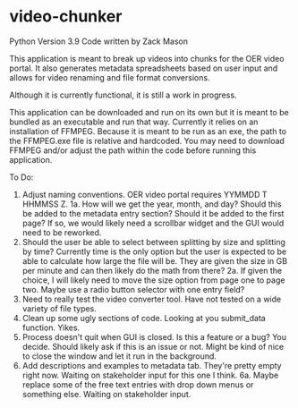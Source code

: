 # video-chunker
Python Version 3.9
Code written by Zack Mason

This application is meant to break up videos into chunks for the OER video portal. It also generates metadata spreadsheets based on user input and allows for video renaming and file format conversions. 

Although it is currently functional, it is still a work in progress.

This application can be downloaded and run on its own but it is meant to be bundled as an executable and run that way. Currently it relies on an installation of FFMPEG. Because it is meant to be run as an exe, the path to the FFMPEG.exe file is relative and hardcoded. You may need to download FFMPEG and/or adjust the path within the code before running this application.

To Do:
1. Adjust naming conventions. OER video portal requires YYMMDD T HHMMSS Z.
1a. How will we get the year, month, and day? Should this be added to the metadata entry section? Should it be added to the first page? If so, we would likely need a scrollbar widget and the GUI would need to be reworked.
2. Should the user be able to select between splitting by size and splitting by time? Currently time is the only option but the user is expected to be able to calculate how large the file will be. They are given the size in GB per minute and can then likely do the math from there?
2a. If given the choice, I will likely need to move the size option from page one to page two. Maybe use a radio button selector with one entry field?
3. Need to really test the video converter tool. Have not tested on a wide variety of file types.
4. Clean up some ugly sections of code. Looking at you submit_data function. Yikes.
5. Process doesn't quit when GUI is closed. Is this a feature or a bug? You decide. Should likely ask if this is an issue or not. Might be kind of nice to close the window and let it run in the background.
6. Add descriptions and examples to metadata tab. They're pretty empty right now. Waiting on stakeholder input for this one I think.
6a. Maybe replace some of the free text entries with drop down menus or something else. Waiting on stakeholder input.

